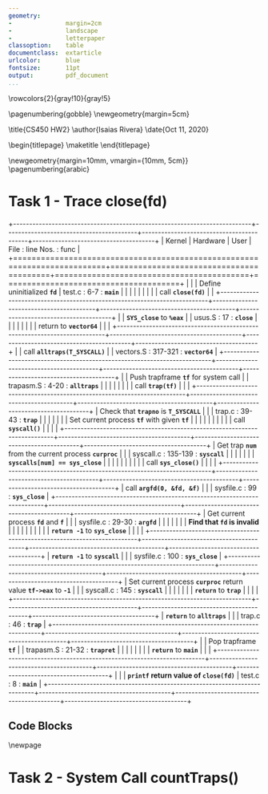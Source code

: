 ```yaml
---
geometry:
-               margin=2cm
-               landscape
-               letterpaper
classoption:    table
documentclass:  extarticle
urlcolor:       blue
fontsize:       11pt
output:         pdf_document
...
```


\rowcolors{2}{gray!10}{gray!5}

\pagenumbering{gobble}
\newgeometry{margin=5cm}

\title{CS450 HW2}
\author{Isaias Rivera}
\date{Oct 11, 2020}

\begin{titlepage}
\maketitle
\end{titlepage}

\newgeometry{margin=10mm, vmargin={10mm, 5cm}}
\pagenumbering{arabic}

# Task 1 - Trace close(fd)

+--------------------------------------------------------------------------+-----------------------------------------+------------------------------------------+--------------------------------------+
|                                  Kernel                                  |                Hardware                 |                   User                   |       File : line Nos. : func        |
+==========================================================================+=========================================+==========================================+======================================+
|                                                                          |                                         | Define uninitialized **`fd`**            | test.c : 6-7 : **`main`**            |
|                                                                          |                                         |                                          |                                      |
|                                                                          |                                         | call **`close(fd)`**                     |                                      |
+--------------------------------------------------------------------------+-----------------------------------------+------------------------------------------+--------------------------------------+
|                                                                          | **`SYS_close`** to **`%eax`**           |                                          | usus.S : 17 : **`close`**            |
|                                                                          |                                         |                                          |                                      |
|                                                                          | return to  **`vector64`**               |                                          |                                      |
+--------------------------------------------------------------------------+-----------------------------------------+------------------------------------------+--------------------------------------+
|                                                                          | call **`alltraps(T_SYSCALL)`**          |                                          | vectors.S : 317-321 : **`vector64`** |
+--------------------------------------------------------------------------+-----------------------------------------+------------------------------------------+--------------------------------------+
|                                                                          | Push trapframe **`tf`** for system call |                                          | trapasm.S : 4-20 : **`alltraps`**    |
|                                                                          |                                         |                                          |                                      |
|                                                                          | call **`trap(tf)`**                     |                                          |                                      |
+--------------------------------------------------------------------------+-----------------------------------------+------------------------------------------+--------------------------------------+
| Check that **`trapno`** is **`T_SYSCALL`**                               |                                         |                                          | trap.c : 39-43 : **`trap`**          |
|                                                                          |                                         |                                          |                                      |
| Set current process **`tf`** with given **`tf`**                         |                                         |                                          |                                      |
|                                                                          |                                         |                                          |                                      |
| call **`syscall()`**                                                     |                                         |                                          |                                      |
+--------------------------------------------------------------------------+-----------------------------------------+------------------------------------------+--------------------------------------+
| Get trap **`num`** from the current process **`curproc`**                |                                         |                                          | syscall.c : 135-139 : **`syscall`**  |
|                                                                          |                                         |                                          |                                      |
| **`syscalls[num] == sys_close`**                                         |                                         |                                          |                                      |
|                                                                          |                                         |                                          |                                      |
| call **`sys_close()`**                                                   |                                         |                                          |                                      |
+--------------------------------------------------------------------------+-----------------------------------------+------------------------------------------+--------------------------------------+
| call **`argfd(0, &fd, &f)`**                                             |                                         |                                          | sysfile.c : 99 : **`sys_close`**     |
+--------------------------------------------------------------------------+-----------------------------------------+------------------------------------------+--------------------------------------+
| Get current process **`fd`** and **`f`**                                 |                                         |                                          | sysfile.c : 29-30 : **`argfd`**      |
|                                                                          |                                         |                                          |                                      |
| **Find that `fd` is invalid**                                            |                                         |                                          |                                      |
|                                                                          |                                         |                                          |                                      |
| **`return -1`** to **`sys_close`**                                       |                                         |                                          |                                      |
+--------------------------------------------------------------------------+-----------------------------------------+------------------------------------------+--------------------------------------+
| **`return -1`** to **`syscall`**                                         |                                         |                                          | sysfile.c : 100 : **`sys_close`**    |
+--------------------------------------------------------------------------+-----------------------------------------+------------------------------------------+--------------------------------------+
| Set current process **`curproc`** return value **`tf->eax`** to **`-1`** |                                         |                                          | syscall.c : 145 : **`syscall`**      |
|                                                                          |                                         |                                          |                                      |
| **`return`** to **`trap`**                                               |                                         |                                          |                                      |
+--------------------------------------------------------------------------+-----------------------------------------+------------------------------------------+--------------------------------------+
| **`return`** to **`alltraps`**                                           |                                         |                                          | trap.c : 46 : **`trap`**             |
+--------------------------------------------------------------------------+-----------------------------------------+------------------------------------------+--------------------------------------+
|                                                                          | Pop trapframe **`tf`**                  |                                          | trapasm.S : 21-32 : **`trapret`**    |
|                                                                          |                                         |                                          |                                      |
|                                                                          | **`return`** to **`main`**              |                                          |                                      |
+--------------------------------------------------------------------------+-----------------------------------------+------------------------------------------+--------------------------------------+
|                                                                          |                                         | **`printf` return value of `close(fd)`** | test.c : 8 : **`main`**              |
+--------------------------------------------------------------------------+-----------------------------------------+------------------------------------------+--------------------------------------+

## Code Blocks

\newpage

# Task 2 - System Call countTraps()